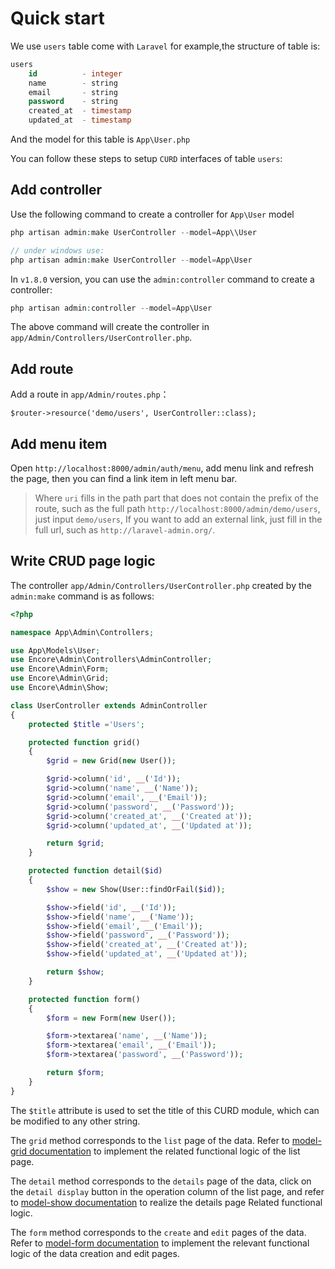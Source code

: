 # Quick start

We use `users` table come with `Laravel` for example,the structure of table is:

```sql
users
    id          - integer
    name        - string
    email       - string
    password    - string
    created_at  - timestamp
    updated_at  - timestamp
```

And the model for this table is `App\User.php`

You can follow these steps to setup `CURD` interfaces of table `users`:

## Add controller

Use the following command to create a controller for `App\User` model

```php
php artisan admin:make UserController --model=App\\User

// under windows use:
php artisan admin:make UserController --model=App\User
```

In `v1.8.0` version, you can use the `admin:controller` command to create a controller:

```php
php artisan admin:controller --model=App\User
```

The above command will create the controller in `app/Admin/Controllers/UserController.php`.

## Add route

Add a route in `app/Admin/routes.php`：

```
$router->resource('demo/users', UserController::class);
```

## Add menu item

Open `http://localhost:8000/admin/auth/menu`, add menu link and refresh the page, then you can find a link item in left menu bar.

> Where `uri` fills in the path part that does not contain the prefix of the route, such as the full path `http://localhost:8000/admin/demo/users`, just input `demo/users`, If you want to add an external link, just fill in the full url, such as `http://laravel-admin.org/`.

## Write CRUD page logic

The controller `app/Admin/Controllers/UserController.php` created by the `admin:make` command is as follows:

```php
<?php

namespace App\Admin\Controllers;

use App\Models\User;
use Encore\Admin\Controllers\AdminController;
use Encore\Admin\Form;
use Encore\Admin\Grid;
use Encore\Admin\Show;

class UserController extends AdminController
{
    protected $title ='Users';

    protected function grid()
    {
        $grid = new Grid(new User());

        $grid->column('id', __('Id'));
        $grid->column('name', __('Name'));
        $grid->column('email', __('Email'));
        $grid->column('password', __('Password'));
        $grid->column('created_at', __('Created at'));
        $grid->column('updated_at', __('Updated at'));

        return $grid;
    }

    protected function detail($id)
    {
        $show = new Show(User::findOrFail($id));

        $show->field('id', __('Id'));
        $show->field('name', __('Name'));
        $show->field('email', __('Email'));
        $show->field('password', __('Password'));
        $show->field('created_at', __('Created at'));
        $show->field('updated_at', __('Updated at'));

        return $show;
    }

    protected function form()
    {
        $form = new Form(new User());

        $form->textarea('name', __('Name'));
        $form->textarea('email', __('Email'));
        $form->textarea('password', __('Password'));

        return $form;
    }
}
```

The `$title` attribute is used to set the title of this CURD module, which can be modified to any other string.

The `grid` method corresponds to the `list` page of the data. Refer to [model-grid documentation](/docs/en/model-grid.md) to implement the related functional logic of the list page.

The `detail` method corresponds to the `details` page of the data, click on the `detail display` button in the operation column of the list page, and refer to [model-show documentation](/docs/en/model-show.md) to realize the details page Related functional logic.

The `form` method corresponds to the `create` and `edit` pages of the data. Refer to [model-form documentation](/docs/en/model-form.md) to implement the relevant functional logic of the data creation and edit pages.
